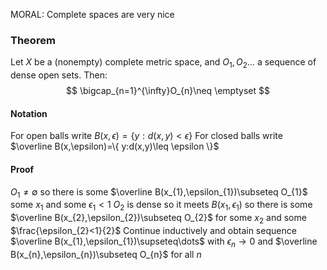 MORAL: Complete spaces are very nice

### Theorem
Let $X$ be a (nonempty) complete metric space, and $O_{1},O_{2}\dots$ a sequence of dense open sets. Then: 
$$
\bigcap_{n=1}^{\infty}O_{n}\neq \emptyset
$$
#### Notation
For open balls write $B(x,\epsilon)=\{ y:d(x,y)<\epsilon \}$
For closed balls write $\overline B(x,\epsilon)=\{ y:d(x,y)\leq \epsilon \}$

#### Proof
$O_{1}\neq \emptyset$ so there is some $\overline B(x_{1},\epsilon_{1})\subseteq O_{1}$ some $x_{1}$ and some $\epsilon_{1}<1$
$O_{2}$ is dense so it meets $B(x_{1},\epsilon_{1})$
 so there is some $\overline B(x_{2},\epsilon_{2})\subseteq O_{2}$ for some $x_{2}$ and some $\frac{\epsilon_{2}<1}{2}$
 Continue inductively and obtain sequence $\overline B(x_{1},\epsilon_{1})\supseteq\dots$
 with $\epsilon _n\to 0$ and 
 $\overline B(x_{n},\epsilon_{n})\subseteq O_{n}$ for all $n$

